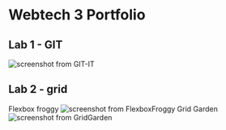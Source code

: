 # Webtech 3 Portfolio
## Lab 1 - GIT
![screenshot from GIT-IT](https://github.com/HannahDeWachter/webtech3-portfolio/blob/master/lab1/screenshot-GIT-IT.PNG)
## Lab 2 - grid
Flexbox froggy ![screenshot from FlexboxFroggy](https://github.com/HannahDeWachter/webtech3-portfolio/blob/master/lab%202/Screenshot-FlexboxFroggy.PNG)
Grid Garden ![screenshot from GridGarden](https://github.com/HannahDeWachter/webtech3-portfolio/blob/master/lab%202/Screenshot-GridGarden.PNG)